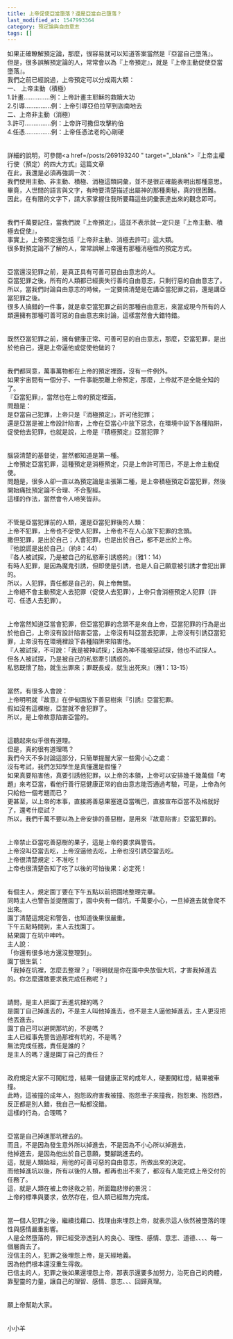 ```yaml
---
title: 上帝促使亞當墮落？還是亞當自己墮落？
last_modified_at: 1547993364
category: 預定論與自由意志
tags: []
---
```


如果正確瞭解預定論，那麼，很容易就可以知道答案當然是『亞當自己墮落』。<br>但是，很多誤解預定論的人，常常會以為『上帝預定』，就是『上帝主動促使亞當墮落』。<br><!--more-->我們之前已經說過，上帝預定可以分成兩大類：<br>一、	上帝主動（積極）<br>1.計畫……………例：上帝計畫主耶穌的救贖大功<br>2.引導……………例：上帝引導亞伯拉罕到迦南地去<br>二、上帝非主動（消極）<br>3.許可……………例：上帝許可撒但攻擊約伯<br>4.任憑……………例：上帝任憑法老的心剛硬<br><br><br>詳細的說明，可參閱<a href=/posts/269193240 " target="_blank">『上帝主權行使（預定）的四大方式』</a>這篇文章<br>在此，我還是必須再強調一次：<br>我們使用主動、非主動、積極、消極這類詞彙，並不是很正確能表明出那種意思。<br>畢竟，人世間的語言與文字，有時要清楚描述出屬神的那種奧秘，真的很困難。<br>因此，在有限的文字下，請大家掌握住我所要藉這些詞彙表達出來的觀念即可。<br><br><br>我們千萬要記住，當我們說『上帝預定』，這並不表示就一定只是『上帝主動、積極去促使』，<br>事實上，上帝預定還包括『上帝非主動、消極去許可』這大類。<br>很多對預定論不了解的人，常常誤解上帝還有那種消極性的預定方式。<br><br><br>亞當還沒犯罪之前，是真正具有可善可惡自由意志的人。<br>亞當犯罪之後，所有的人類都已經喪失行善的自由意志，只剩行惡的自由意志了。<br>所以，當我們討論自由意志的時候，一定要搞清楚是在講亞當犯罪之前，還是講亞當犯罪之後。<br>很多人搞錯的一件事，就是拿亞當犯罪之前的那種自由意志，來當成現今所有的人類還擁有那種可善可惡的自由意志來討論，這樣當然會大錯特錯。<br><br><br>既然亞當犯罪之前，擁有健康正常、可善可惡的自由意志，那麼，亞當犯罪，是出於他自己，還是上帝逼他或促使他做的？<br><br><br>我們都同意，萬事萬物都在上帝的預定裡面，沒有一件例外。<br>如果宇宙間有一個分子、一件事能脫離上帝預定，那麼，上帝就不是全能全知的了。<br>『亞當犯罪』，當然也在上帝的預定裡面。<br>問題是：<br>是亞當自己犯罪，上帝只是『消極預定』，許可他犯罪；<br>還是亞當是被上帝設計陷害，上帝在亞當心中放下惡念，在環境中設下各種陷阱，促使他去犯罪，也就是說，上帝是『積極預定』亞當犯罪？<br><br><br>腦袋清楚的基督徒，當然都知道是第一種。<br>上帝預定亞當犯罪，這種預定是消極預定，只是上帝許可而已，不是上帝主動促使。<br>問題是，很多人卻一直以為預定論是主張第二種，是上帝積極預定亞當犯罪，然後開始痛批預定論不合理、不合聖經。<br>這樣的作法，當然會令人啼笑皆非。<br><br><br>不管是亞當犯罪前的人類，還是亞當犯罪後的人類：<br>上帝不犯罪，上帝也不促使人犯罪，上帝也不在人心放下犯罪的念頭。<br>撒但犯罪，是出於自己；人會犯罪，也是出於自己，都不是出於上帝。<br>『他說謊是出於自己』（約8：44）<br>『各人被試探，乃是被自己的私慾牽引誘惑的』（雅1：14）<br>有時人犯罪，是因為魔鬼引誘，但即使是引誘，也是人自己願意被引誘才會犯出罪的。<br>所以，人犯罪，責任都是自己的，與上帝無關。<br>上帝絕不會主動預定人去犯罪（促使人去犯罪），上帝只會消極預定人犯罪（許可、任憑人去犯罪）。<br><br><br>上帝當然知道亞當會犯罪，但亞當犯罪的念頭不是來自上帝，亞當犯罪的行為是出於他自己，上帝沒有設計陷害亞當，上帝沒有叫亞當去犯罪，上帝沒有引誘亞當犯罪，上帝沒有在環境裡設下各種陷阱來陷害他。<br>『人被試探，不可說：「我是被神試探」；因為神不能被惡試探，他也不試探人。<br>但各人被試探，乃是被自己的私慾牽引誘惑的。<br>私慾既懷了胎，就生出罪來；罪既長成，就生出死來』（雅1：13-15）<br><br><br>當然，有很多人會說：<br>上帝明明就『故意』在伊甸園放下善惡樹來『引誘』亞當犯罪。<br>假如沒有這棵樹，亞當就不會犯罪了。<br>所以，是上帝故意陷害亞當的。<br><br><br>這聽起來似乎很有道理。<br>但是，真的很有道理嗎？<br>我們今天不多討論這部分，只簡單提醒大家一些需小心之處：<br>沒有考試，我們怎知學生是真懂還是假懂？<br>如果真要陷害他，真要引誘他犯罪，以上帝的本領，上帝可以安排幾千幾萬個「考題」來考亞當，看他行善行惡健康正常的自由意志能否通過考驗，可是，上帝為何只給他一個考題而已？<br>更甚至，以上帝的本事，直接將善惡果塞進亞當嘴巴，直接宣布亞當不及格就好了，還考什麼試？<br>所以，我們千萬不要以為上帝安排的善惡樹，是用來『故意陷害』亞當犯罪的。<br><br><br>上帝禁止亞當吃善惡樹的果子，這是上帝的要求與警告。<br>上帝沒叫亞當去吃，上帝沒逼他去吃，上帝也沒引誘亞當去吃。<br>上帝很清楚規定：不准吃！<br>上帝也很清楚告知了吃了以後的可怕後果：必定死！<br><br><br>有個主人，規定園丁要在下午五點以前把園地整理完畢。<br>同時主人也警告並提醒園丁，園中央有一個坑，千萬要小心，一旦掉進去就會爬不出來。<br>園丁清楚這規定和警告，也知道後果很嚴重。<br>下午五點時間到，主人去找園丁。<br>結果園丁在坑中呻吟。<br>主人說：<br>「你還有很多地方還沒整理到」。<br>園丁很生氣：<br>「我掉在坑裡，怎麼去整理？」「明明就是你在園中央放個大坑，才害我掉進去的。你怎麼還敢要求我完成任務呢？」<br><br><br>請問，是主人把園丁丟進坑裡的嗎？<br>是園丁自己掉進去的，不是主人叫他掉進去，也不是主人逼他掉進去，主人更沒把他丟進去。<br>園丁自己可以避開那坑的，不是嗎？<br>主人已經事先警告過那裡有坑的，不是嗎？<br>無法完成任務，責任是誰的？<br>是主人的嗎？還是園丁自己的責任？<br><br><br>政府規定大家不可闖紅燈，結果一個健康正常的成年人，硬要闖紅燈，結果被車撞。<br>此時，這被撞的成年人，抱怨政府害我被撞、抱怨車子來撞我，抱怨東、抱怨西，反正都是別人錯，我自己一點都沒錯。<br>這樣的行為，合理嗎？<br><br><br>亞當是自己掉進那坑裡去的。<br>而且，不是因為發生意外所以掉進去，不是因為不小心所以掉進去，<br>他掉進去，是因為他出於自己意願，雙腳跳進去的。<br>這，就是人類始祖，用他的可善可惡的自由意志，所做出來的決定。<br>而他掉進坑以後，所有以後的人類，都再也出不來了，都沒有人能完成上帝交付的任務了。<br>這，就是人類在被上帝拯救之前，所面臨悲慘的景況：<br>上帝的標準與要求，依然存在，但人類已經無力完成。<br><br><br>當一個人犯罪之後，繼續找藉口、找理由來埋怨上帝，就表示這人依然被墮落的理性與感情嚴重影響。<br>人是全然墮落的，罪已經受滲透到人的良心、理性、感情、意志、道德、、、、每一個層面去了。<br>沒信主的人，犯罪之後埋怨上帝，是天經地義。<br>因為他們根本還沒重生得救。<br>已信主的人，犯罪之後如果還埋怨上帝，那表示還要多加努力，治死自己的肉體，靠聖靈的力量，讓自己的理智、感情、意志、、、回歸真理。<br><br><br>願上帝幫助大家。<br><br><br>小小羊<br><br><p>&nbsp;</p><br><br>
